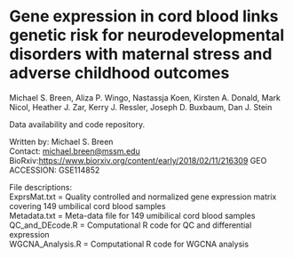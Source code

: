 # Gene expression in cord blood links genetic risk for neurodevelopmental disorders with maternal stress and adverse childhood outcomes

Michael S. Breen, Aliza P. Wingo, Nastassja Koen, Kirsten A. Donald, Mark Nicol, Heather J. Zar, Kerry J. Ressler, Joseph D. Buxbaum, Dan J. Stein


Data availability and code repository.

Written by: Michael S. Breen <br />
Contact: michael.breen@mssm.edu <br />
BioRxiv:https://www.biorxiv.org/content/early/2018/02/11/216309
GEO ACCESSION: GSE114852 <br />


File descriptions: <br />
ExprsMat.txt = Quality controlled and normalized gene expression matrix covering 149 umbilical cord blood samples <br />
Metadata.txt = Meta-data file for 149 umibilical cord blood samples <br />
QC_and_DEcode.R = Computational R code for QC and differential expression <br />
WGCNA_Analysis.R = Computational R code for WGCNA analysis <br />
